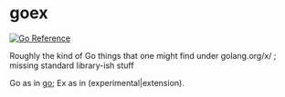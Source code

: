 # goex

[![Go Reference](https://pkg.go.dev/badge/github.com/rstudio/goex.svg)](https://pkg.go.dev/github.com/rstudio/goex)

Roughly the kind of Go things that one might find under golang.org/x/ ; missing standard library-ish stuff

Go as in [go](https://go.dev); Ex as in (experimental|extension).

